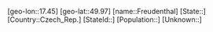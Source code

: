 ﻿---
location: [49.97,17.45]
mapzoom: [7,12] 
mapmarker: city 
type: City
tags:
- geo/City


SpocWebEntityId: 30266
isDeleted: false
confidential: public

---
[geo-lon::17.45]
[geo-lat::49.97]
[name::Freudenthal]
[State::]
[Country::Czech_Rep.]
[StateId::]
[Population::]
[Unknown::]

